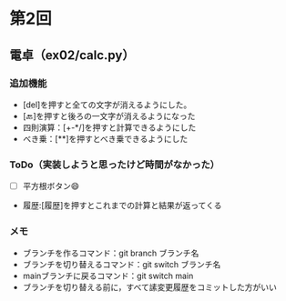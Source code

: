 # 第2回
## 電卓（ex02/calc.py）
### 追加機能
- [del]を押すと全ての文字が消えるようにした。
- [🔙]を押すと後ろの一文字が消えるようになった
- 四則演算：[+-*/]を押すと計算できるようにした
- べき乗：[**]を押すとべき乗できるようにした

### ToDo（実装しようと思ったけど時間がなかった）
- [ ] 平方根ボタン:smile:
- 履歴:[履歴]を押すとこれまでの計算と結果が返ってくる

### メモ
- ブランチを作るコマンド：git branch ブランチ名
- ブランチを切り替えるコマンド：git switch ブランチ名
- mainブランチに戻るコマンド：git switch main
- ブランチを切り替える前に，すべて䛾変更履歴をコミットした方がいい